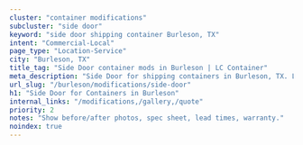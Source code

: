 ```yaml
---
cluster: "container modifications"
subcluster: "side door"
keyword: "side door shipping container Burleson, TX"
intent: "Commercial-Local"
page_type: "Location-Service"
city: "Burleson, TX"
title_tag: "Side Door container mods in Burleson | LC Container"
meta_description: "Side Door for shipping containers in Burleson, TX. Local fabrication & pro install. LC Container — Since 2003. Get a quote."
url_slug: "/burleson/modifications/side-door"
h1: "Side Door for Containers in Burleson"
internal_links: "/modifications,/gallery,/quote"
priority: 2
notes: "Show before/after photos, spec sheet, lead times, warranty."
noindex: true
---
```


<!-- TODO: Add unique city/inventory copy, images, and internal links here. -->
